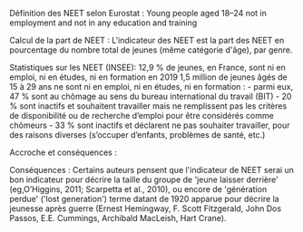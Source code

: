 Définition des NEET selon Eurostat : 
    Young people aged 18–24 not in employment and not in any education and training 

Calcul de la part de NEET :
    L'indicateur des NEET est la part des NEET en pourcentage du nombre total de jeunes (même catégorie d'âge), par genre.

Statistiques sur les NEET (INSEE): 
    12,9 % de jeunes, en France, sont ni en emploi, ni en études, ni en formation en 2019
    1,5 million de jeunes âgés de 15 à 29 ans ne sont ni en emploi, ni en études, ni en formation :
        - parmi eux, 47 % sont au chômage au sens du bureau international du travail (BIT)
        - 20 % sont inactifs et souhaitent travailler mais ne remplissent pas les critères de disponibilité ou de recherche d’emploi pour être considérés comme chômeurs
        - 33 % sont inactifs et déclarent ne pas souhaiter travailler, pour des raisons diverses (s’occuper d’enfants, problèmes de santé, etc.)
    
Accroche et conséquences :


Conséquences : 
    Certains auteurs pensent que l'indicateur de NEET serai un bon indicateur pour décrire la taille du groupe de 'jeune laisser derrière' (eg,O’Higgins, 2011; Scarpetta et al., 2010), ou encore de 'génération perdue' ('lost generation') terme datant de 1920 apparue pour décrire la jeunesse après guerre (Ernest Hemingway, F. Scott Fitzgerald, John Dos Passos, E.E. Cummings, Archibald MacLeish, Hart Crane).



